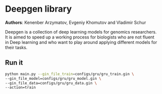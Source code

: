 # Deepgen library

**Authors**: Kenenber Arzymatov, Evgeniy Khomutov and Vladimir Schur

<!---->

Deepgen is a collection of deep learning models for genomics researchers. It is aimed to speed up a working process for 
biologists who are not fluent in Deep learning and who want to play around applying different models for their tasks.  


## Run it 

```bash
python main.py --gin_file_train=configs/gru/gru_train.gin \
--gin_file_model=configs/gru/gru_model.gin \
--gin_file_data=configs/gru/gru_data.gin \
--action=train
```